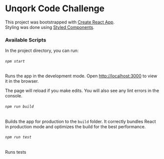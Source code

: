 # Unqork Code Challenge
This project was bootstrapped with [Create React App](https://github.com/facebookincubator/create-react-app).<br>
Styling was done using [Styled Components](https://www.styled-components.com/).<br>

### Available Scripts

In the project directory, you can run:

###### `npm start`

Runs the app in the development mode.
Open [http://localhost:3000](http://localhost:3000) to view it in the browser.

The page will reload if you make edits.
You will also see any lint errors in the console.

###### `npm run build`

Builds the app for production to the `build` folder.
It correctly bundles React in production mode and optimizes the build for the best performance.

###### `npm run test`
Runs tests
